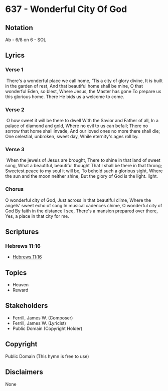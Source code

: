 # 637 - Wonderful City Of God

## Notation

Ab - 6/8 on 6 - SOL

## Lyrics

### Verse 1

 There's a wonderful place we call home, 'Tis a city of glory divine, It is built in the garden of rest, And that beautiful home shall be mine, O that wonderful Eden, so blest, Where Jesus, the Master has gone To prepare us this glorious home. There He bids us a welcome to come.

### Verse 2

 O how sweet it will be there to dwell With the Savior and Father of all, In a palace of diamond and gold, Where no evil to us can befall; There no sorrow that home shall invade, And our loved ones no more there shall die; One celestial, unbroken, sweet day, While eternity's ages roll by.

### Verse 3

 When the jewels of Jesus are brought, There to shine in that land of sweet song, What a beautiful, beautiful thought That I shall be there in that throng; Sweetest peace to my soul it will be, To behold such a glorious sight, Where the sun and the moon neither shine, But the glory of God is the light. light.

### Chorus

O wonderful city of God, Just across in that beautiful clime, Where the angels' sweet echo of song In musical cadences chime, O wonderful city of God By faith in the distance I see, There's a mansion prepared over there, Yes, a place in that city for me. 


## Scriptures

### Hebrews 11:16

- [Hebrews 11:16](https://www.biblegateway.com/passage/?search=Hebrews%2011%3A16)


## Topics

- Heaven
- Reward

## Stakeholders

- Ferrill, James W. (Composer)
- Ferrill, James W. (Lyricist)
- Public Domain (Copyright Holder)

## Copyright

Public Domain
(This hymn is free to use)

## Disclaimers

None


